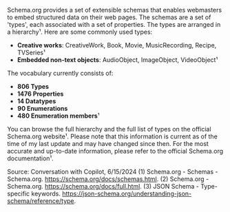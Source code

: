 Schema.org provides a set of extensible schemas that enables webmasters to embed structured data on their web pages. The schemas are a set of 'types', each associated with a set of properties. The types are arranged in a hierarchy¹. Here are some commonly used types:

- **Creative works**: CreativeWork, Book, Movie, MusicRecording, Recipe, TVSeries¹
- **Embedded non-text objects**: AudioObject, ImageObject, VideoObject¹

The vocabulary currently consists of:
- **806 Types**
- **1476 Properties**
- **14 Datatypes**
- **90 Enumerations**
- **480 Enumeration members**¹

You can browse the full hierarchy and the full list of types on the official Schema.org website¹. Please note that this information is current as of the time of my last update and may have changed since then. For the most accurate and up-to-date information, please refer to the official Schema.org documentation¹.

Source: Conversation with Copilot, 6/15/2024
(1) Schema.org - Schemas - Schema.org. https://schema.org/docs/schemas.html.
(2) Schema.org - Schema.org. https://schema.org/docs/full.html.
(3) JSON Schema - Type-specific keywords. https://json-schema.org/understanding-json-schema/reference/type.